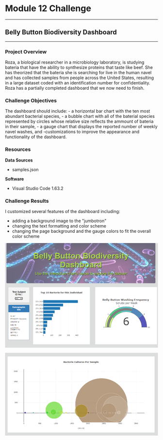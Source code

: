 # Module 12 Challenge

---
## Belly Button Biodiversity Dashboard
---

### Project Overview
Roza, a biological researcher in a microbiology laboratory, is studying bateria that have the ability to synthesize proteins that taste like beef. She has theorized that the bateria she is searching for live in the human navel and has collected samples from people across the United States, resulting in a large dataset coded with an identification number for confidentiality. Roza has a partially completed dashboard that we now need to finish. 


### Challenge Objectives
The dashboard should include: 
    - a horizontal bar chart with the ten most abundant bacterial species,
    - a bubble chart with all of the baterial species represented by circles whose relative size reflects the ammount of bateria in their sample,
    - a gauge chart that displays the reported number of weekly navel washes, and
    -customizations to improve the appearance and functionality of the dashboard.


### Resources
**Data Sources**
- samples.json

**Software**
- Visual Studio Code 1.63.2

### Challenge Results
I customized several features of the dashboard including:
- adding a background image to the "jumbotron"
- changing the text formatting and color scheme
- changing the page background and the gauge colors to fit the overall color scheme

![dashboard1.png](https://github.com/saraegregg/Mod12_Plotly/blob/main/static/images/dashboard1.png)

![dashboard2.png](https://github.com/saraegregg/Mod12_Plotly/blob/main/static/images/dashboard2.png)


